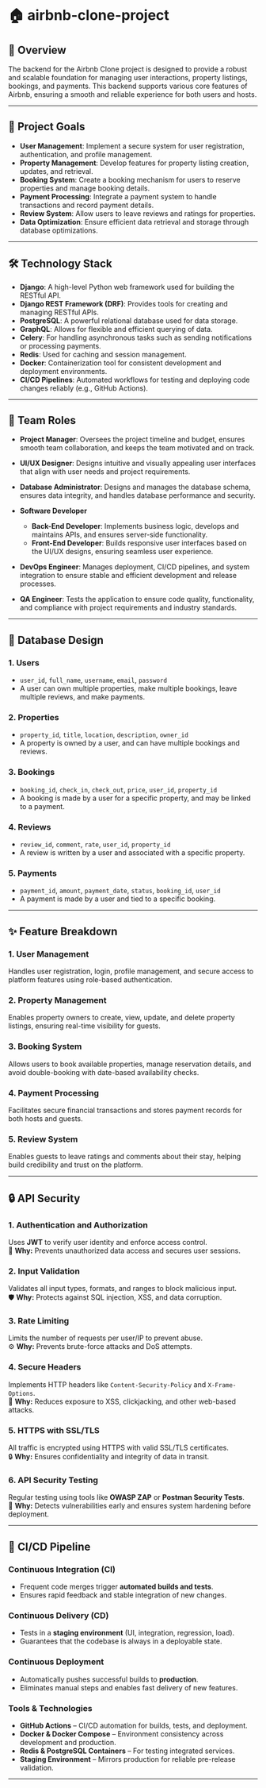 # 🏠 airbnb-clone-project

## 📖 Overview

The backend for the Airbnb Clone project is designed to provide a robust and scalable foundation for managing user interactions, property listings, bookings, and payments. This backend supports various core features of Airbnb, ensuring a smooth and reliable experience for both users and hosts.

---

## 🎯 Project Goals

- **User Management**: Implement a secure system for user registration, authentication, and profile management.
- **Property Management**: Develop features for property listing creation, updates, and retrieval.
- **Booking System**: Create a booking mechanism for users to reserve properties and manage booking details.
- **Payment Processing**: Integrate a payment system to handle transactions and record payment details.
- **Review System**: Allow users to leave reviews and ratings for properties.
- **Data Optimization**: Ensure efficient data retrieval and storage through database optimizations.

---

## 🛠️ Technology Stack

- **Django**: A high-level Python web framework used for building the RESTful API.
- **Django REST Framework (DRF)**: Provides tools for creating and managing RESTful APIs.
- **PostgreSQL**: A powerful relational database used for data storage.
- **GraphQL**: Allows for flexible and efficient querying of data.
- **Celery**: For handling asynchronous tasks such as sending notifications or processing payments.
- **Redis**: Used for caching and session management.
- **Docker**: Containerization tool for consistent development and deployment environments.
- **CI/CD Pipelines**: Automated workflows for testing and deploying code changes reliably (e.g., GitHub Actions).

---

## 👥 Team Roles

- **Project Manager**: Oversees the project timeline and budget, ensures smooth team collaboration, and keeps the team motivated and on track.

- **UI/UX Designer**: Designs intuitive and visually appealing user interfaces that align with user needs and project requirements.

- **Database Administrator**: Designs and manages the database schema, ensures data integrity, and handles database performance and security.

- **Software Developer**

  - **Back-End Developer**: Implements business logic, develops and maintains APIs, and ensures server-side functionality.
  - **Front-End Developer**: Builds responsive user interfaces based on the UI/UX designs, ensuring seamless user experience.

- **DevOps Engineer**: Manages deployment, CI/CD pipelines, and system integration to ensure stable and efficient development and release processes.

- **QA Engineer**: Tests the application to ensure code quality, functionality, and compliance with project requirements and industry standards.

---

## 🧩 Database Design

### 1. Users

- `user_id`, `full_name`, `username`, `email`, `password`
- A user can own multiple properties, make multiple bookings, leave multiple reviews, and make payments.

### 2. Properties

- `property_id`, `title`, `location`, `description`, `owner_id`
- A property is owned by a user, and can have multiple bookings and reviews.

### 3. Bookings

- `booking_id`, `check_in`, `check_out`, `price`, `user_id`, `property_id`
- A booking is made by a user for a specific property, and may be linked to a payment.

### 4. Reviews

- `review_id`, `comment`, `rate`, `user_id`, `property_id`
- A review is written by a user and associated with a specific property.

### 5. Payments

- `payment_id`, `amount`, `payment_date`, `status`, `booking_id`, `user_id`
- A payment is made by a user and tied to a specific booking.

---

## ✨ Feature Breakdown

### 1. User Management

Handles user registration, login, profile management, and secure access to platform features using role-based authentication.

### 2. Property Management

Enables property owners to create, view, update, and delete property listings, ensuring real-time visibility for guests.

### 3. Booking System

Allows users to book available properties, manage reservation details, and avoid double-booking with date-based availability checks.

### 4. Payment Processing

Facilitates secure financial transactions and stores payment records for both hosts and guests.

### 5. Review System

Enables guests to leave ratings and comments about their stay, helping build credibility and trust on the platform.

---

## 🔒 API Security

### 1. Authentication and Authorization

Uses **JWT** to verify user identity and enforce access control.  
🔐 **Why:** Prevents unauthorized data access and secures user sessions.

### 2. Input Validation

Validates all input types, formats, and ranges to block malicious input.  
🛡️ **Why:** Protects against SQL injection, XSS, and data corruption.

### 3. Rate Limiting

Limits the number of requests per user/IP to prevent abuse.  
⚙️ **Why:** Prevents brute-force attacks and DoS attempts.

### 4. Secure Headers

Implements HTTP headers like `Content-Security-Policy` and `X-Frame-Options`.  
🧱 **Why:** Reduces exposure to XSS, clickjacking, and other web-based attacks.

### 5. HTTPS with SSL/TLS

All traffic is encrypted using HTTPS with valid SSL/TLS certificates.  
🔒 **Why:** Ensures confidentiality and integrity of data in transit.

### 6. API Security Testing

Regular testing using tools like **OWASP ZAP** or **Postman Security Tests**.  
🧪 **Why:** Detects vulnerabilities early and ensures system hardening before deployment.

---

## 🔁 CI/CD Pipeline

### Continuous Integration (CI)

- Frequent code merges trigger **automated builds and tests**.
- Ensures rapid feedback and stable integration of new changes.

### Continuous Delivery (CD)

- Tests in a **staging environment** (UI, integration, regression, load).
- Guarantees that the codebase is always in a deployable state.

### Continuous Deployment

- Automatically pushes successful builds to **production**.
- Eliminates manual steps and enables fast delivery of new features.

### Tools & Technologies

- **GitHub Actions** – CI/CD automation for builds, tests, and deployment.
- **Docker & Docker Compose** – Environment consistency across development and production.
- **Redis & PostgreSQL Containers** – For testing integrated services.
- **Staging Environment** – Mirrors production for reliable pre-release validation.

---
